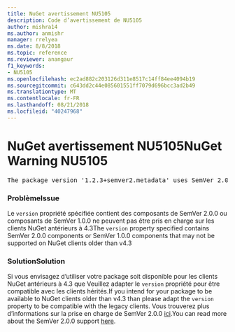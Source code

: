 ```yaml
---
title: NuGet avertissement NU5105
description: Code d’avertissement de NU5105
author: mishra14
ms.author: anmishr
manager: rrelyea
ms.date: 8/8/2018
ms.topic: reference
ms.reviewer: anangaur
f1_keywords:
- NU5105
ms.openlocfilehash: ec2ad882c203126d311e8517c14ff84ee4094b19
ms.sourcegitcommit: c643dd2c44e085601551ff7079d696bcc3ad2b49
ms.translationtype: MT
ms.contentlocale: fr-FR
ms.lasthandoff: 08/21/2018
ms.locfileid: "40247968"
---
```

# <a name="nuget-warning-nu5105"></a><span data-ttu-id="a1e1e-103">NuGet avertissement NU5105</span><span class="sxs-lookup"><span data-stu-id="a1e1e-103">NuGet Warning NU5105</span></span>
<pre>The package version '1.2.3+semver2.metadata' uses SemVer 2.0.0 or components of SemVer 1.0.0 that are not supported on legacy clients. Change the package version to a SemVer 1.0.0 string. If the version contains a release label it must start with a letter. This message can be ignored if the package is not intended for older clients.</pre>

### <a name="issue"></a><span data-ttu-id="a1e1e-104">Problème</span><span class="sxs-lookup"><span data-stu-id="a1e1e-104">Issue</span></span>

<span data-ttu-id="a1e1e-105">Le `version` propriété spécifiée contient des composants de SemVer 2.0.0 ou composants de SemVer 1.0.0 ne peuvent pas être pris en charge sur les clients NuGet antérieurs à 4.3</span><span class="sxs-lookup"><span data-stu-id="a1e1e-105">The `version` property specified contains SemVer 2.0.0 components or SemVer 1.0.0 components that may not be supported on NuGet clients older than v4.3</span></span>


### <a name="solution"></a><span data-ttu-id="a1e1e-106">Solution</span><span class="sxs-lookup"><span data-stu-id="a1e1e-106">Solution</span></span>

<span data-ttu-id="a1e1e-107">Si vous envisagez d’utiliser votre package soit disponible pour les clients NuGet antérieurs à 4.3 que Veuillez adapter le `version` propriété pour être compatible avec les clients hérités.</span><span class="sxs-lookup"><span data-stu-id="a1e1e-107">If you intend for your package to be available to NuGet clients older than v4.3 than please adapt the `version` property to be compatible with the legacy clients.</span></span> <span data-ttu-id="a1e1e-108">Vous trouverez plus d’informations sur la prise en charge de SemVer 2.0.0 [ici](https://github.com/NuGet/Home/wiki/SemVer-2.0.0-support).</span><span class="sxs-lookup"><span data-stu-id="a1e1e-108">You can read more about the SemVer 2.0.0 support [here](https://github.com/NuGet/Home/wiki/SemVer-2.0.0-support).</span></span>

